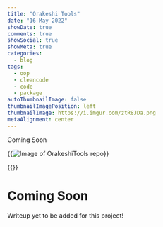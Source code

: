 ```yaml
---
title: "Orakeshi Tools"
date: "16 May 2022"
showDate: true
comments: true
showSocial: true
showMeta: true
categories:
  - blog
tags:
  - oop
  - cleancode 
  - code
  - package
autoThumbnailImage: false 
thumbnailImagePosition: left
thumbnailImage: https://i.imgur.com/ztR8JDa.png
metaAlignment: center
---
```

  
Coming Soon

{{<image classes="fancybox center clear" src="https://i.imgur.com/nGpQu1K.png" thumbnail="https://i.imgur.com/nGpQu1K.png" group="group:clean-code-importance" thumbnail-width="70%" thumbnail-height="70%" title="Image of OrakeshiTools repo" >}}
<!--more-->
{{<toc>}}

# Coming Soon

Writeup yet to be added for this project!
